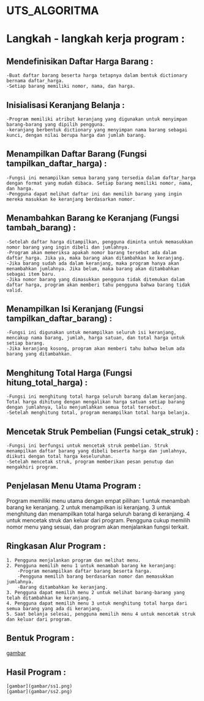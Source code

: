 # UTS_ALGORITMA

# Langkah - langkah kerja program :

## Mendefinisikan Daftar Harga Barang :
    -Buat daftar barang beserta harga tetapnya dalam bentuk dictionary bernama daftar_harga. 
    -Setiap barang memiliki nomor, nama, dan harga.

## Inisialisasi Keranjang Belanja :
    -Program memiliki atribut keranjang yang digunakan untuk menyimpan barang-barang yang dipilih pengguna.
    -keranjang berbentuk dictionary yang menyimpan nama barang sebagai kunci, dengan nilai berupa harga dan jumlah barang.

## Menampilkan Daftar Barang (Fungsi tampilkan_daftar_harga) :
    -Fungsi ini menampilkan semua barang yang tersedia dalam daftar_harga dengan format yang mudah dibaca. Setiap barang memiliki nomor, nama, dan harga.
    -Pengguna dapat melihat daftar ini dan memilih barang yang ingin mereka masukkan ke keranjang berdasarkan nomor.

## Menambahkan Barang ke Keranjang (Fungsi tambah_barang) :
    -Setelah daftar harga ditampilkan, pengguna diminta untuk memasukkan nomor barang yang ingin dibeli dan jumlahnya.
    -Program akan memeriksa apakah nomor barang tersebut ada dalam daftar_harga. Jika ya, maka barang akan ditambahkan ke keranjang.
    -Jika barang sudah ada dalam keranjang, maka program hanya akan menambahkan jumlahnya. Jika belum, maka barang akan ditambahkan sebagai item baru.
    -Jika nomor barang yang dimasukkan pengguna tidak ditemukan dalam daftar harga, program akan memberi tahu pengguna bahwa barang tidak valid.

## Menampilkan Isi Keranjang (Fungsi tampilkan_daftar_barang) :
    -Fungsi ini digunakan untuk menampilkan seluruh isi keranjang, mencakup nama barang, jumlah, harga satuan, dan total harga untuk setiap barang.
    -Jika keranjang kosong, program akan memberi tahu bahwa belum ada barang yang ditambahkan.

## Menghitung Total Harga (Fungsi hitung_total_harga) :
    -Fungsi ini menghitung total harga seluruh barang dalam keranjang. Total harga dihitung dengan mengalikan harga satuan setiap barang dengan jumlahnya, lalu menjumlahkan semua total tersebut.
    -Setelah menghitung total, program menampilkan total harga belanja.

## Mencetak Struk Pembelian (Fungsi cetak_struk) :
    -Fungsi ini berfungsi untuk mencetak struk pembelian. Struk menampilkan daftar barang yang dibeli beserta harga dan jumlahnya, diikuti dengan total harga keseluruhan.
    -Setelah mencetak struk, program memberikan pesan penutup dan mengakhiri program.

## Penjelasan Menu Utama Program :
Program memiliki menu utama dengan empat pilihan:
1 untuk menambah barang ke keranjang.
2 untuk menampilkan isi keranjang.
3 untuk menghitung dan menampilkan total harga seluruh barang di keranjang.
4 untuk mencetak struk dan keluar dari program.
Pengguna cukup memilih nomor menu yang sesuai, dan program akan menjalankan fungsi terkait.

## Ringkasan Alur Program :
    1. Pengguna menjalankan program dan melihat menu.
    2. Pengguna memilih menu 1 untuk menambah barang ke keranjang:
        -Program menampilkan daftar barang beserta harga.
        -Pengguna memilih barang berdasarkan nomor dan memasukkan jumlahnya.
        -Barang ditambahkan ke keranjang.
    3. Pengguna dapat memilih menu 2 untuk melihat barang-barang yang telah ditambahkan ke keranjang.
    4. Pengguna dapat memilih menu 3 untuk menghitung total harga dari semua barang yang ada di keranjang.
    5. Saat belanja selesai, pengguna memilih menu 4 untuk mencetak struk dan keluar dari program.

## Bentuk Program :
   [gambar](gambar/code.png)

## Hasil Program :
    [gambar](gambar/ss1.png)
    [gambar](gambar/ss2.png)